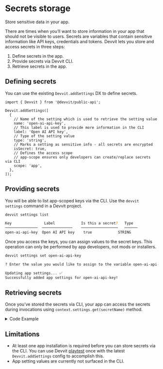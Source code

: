 # Secrets storage

Store sensitive data in your app.

There are times when you’ll want to store information in your app that should not be visible to users. Secrets are variables that contain sensitive information like API keys, credentials and tokens. Devvit lets you store and access secrets in three steps:

1. Define secrets in the app.
2. Provide secrets via Devvit CLI.
3. Retrieve secrets in the app.

## Defining secrets

You can use the existing `Devvit.addSettings` DX to define secrets.

```tsx
import { Devvit } from '@devvit/public-api';

Devvit.addSettings([
  {
    // Name of the setting which is used to retrieve the setting value
    name: 'open-ai-api-key',
    // This label is used to provide more information in the CLI
    label: 'Open AI API key',
    // Type of the setting value
    type: 'string',
    // Marks a setting as sensitive info - all secrets are encrypted
    isSecret: true,
    // Defines the access scope
    // app-scope ensures only developers can create/replace secrets via CLI
    scope: 'app',
  },
]);
```

## Providing secrets

You will be able to list app-scoped keys via the CLI. Use the `devvit settings` command in a Devvit project.

```bash
devvit settings list

Key               Label            Is this a secret?   Type
───────────────  ──────────────    ─────────────────   ──────
open-ai-api-key  Open AI API key    true            STRING
```

Once you access the keys, you can assign values to the secret keys. This operation can only be performed by app developers, not mods or installers.

```bash
devvit settings set open-ai-api-key

? Enter the value you would like to assign to the variable open-ai-api-key : <value>

Updating app settings... ✅
Successfully added app settings for open-ai-api-key!
```

## Retrieving secrets

Once you’ve stored the secrets via CLI, your app can access the secrets during invocations using `context.settings.get(secretName)` method.

<details><summary>Code Example</summary>

```tsx
import { Devvit, useState } from '@devvit/public-api';

Devvit.configure({
  http: true,
});

Devvit.addSettings([
  {
    name: 'open-ai-api-key',
    label: 'Open AI API key',
    type: 'string',
    isSecret: true,
    scope: 'app',
  },
]);

async function fetchResponse(context: Devvit.Context): Promise<string> {
  try {
    const apiKey = await context.settings.get('open-ai-api-key');

    const res = await fetch('https://api.openai.com/v1/chat/completions', {
      headers: {
        'Content-Type': 'application/json',
        Authorization: `Bearer ${apiKey}`,
      },
      method: 'POST',
      body: JSON.stringify({
        model: 'gpt-4-turbo',
        messages: [{ role: 'system', content: 'You are a helpful assistant.' }],
      }),
    });

    const json = await res.json();

    return json?.choices?.length > 0 ? json?.choices[0]?.message?.content : 'No response';
  } catch (e: any) {
    console.log('Fetch error ', e);
    return e.toString();
  }
}

Devvit.addCustomPostType({
  name: 'Devvit - Ask GPT',
  render: (context) => {
    const [answer, setAnswer] = useState<string>('');

    async function onPress() {
      const response = await fetchResponse(context);
      setAnswer(response || 'No Response');
    }

    return (
      <blocks height="tall">
        <vstack alignment="center middle" height="100%" gap="large">
          <button appearance="primary" onPress={onPress}>
            {'Ask GPT'}
          </button>
          <text wrap>{answer}</text>
        </vstack>
      </blocks>
    );
  },
});

export default Devvit;
```

</details>

## Limitations

- At least one app installation is required before you can store secrets via the CLI. You can use Devvit [playtest](/docs/get-started/playtest.md) once with the latest `Devvit.addSettings` config to accomplish this.
- App setting values are currently not surfaced in the CLI.
